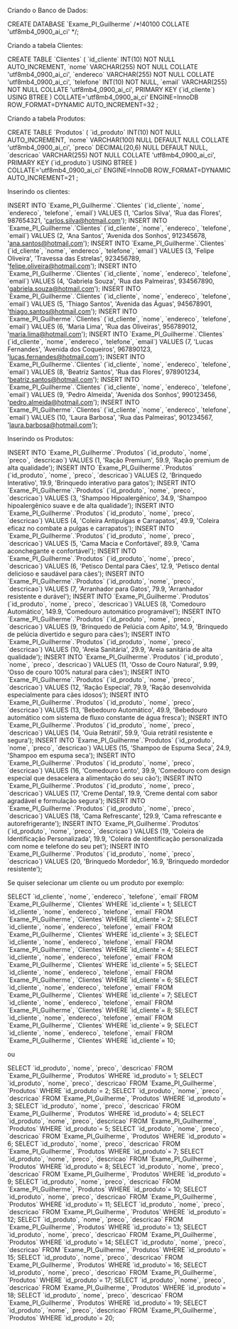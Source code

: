 Criando o Banco de Dados:

CREATE DATABASE \`Exame_PI_Guilherme\` /\*!40100 COLLATE
\'utf8mb4_0900_ai_ci\' \*/;

Criando a tabela Clientes:

CREATE TABLE \`Clientes\` ( \`id_cliente\` INT(10) NOT NULL
AUTO_INCREMENT, \`nome\` VARCHAR(255) NOT NULL COLLATE
\'utf8mb4_0900_ai_ci\', \`endereco\` VARCHAR(255) NOT NULL COLLATE
\'utf8mb4_0900_ai_ci\', \`telefone\` INT(10) NOT NULL, \`email\`
VARCHAR(255) NOT NULL COLLATE \'utf8mb4_0900_ai_ci\', PRIMARY KEY
(\`id_cliente\`) USING BTREE ) COLLATE=\'utf8mb4_0900_ai_ci\'
ENGINE=InnoDB ROW_FORMAT=DYNAMIC AUTO_INCREMENT=32 ;

Criando a tabela Produtos:

CREATE TABLE \`Produtos\` ( \`id_produto\` INT(10) NOT NULL
AUTO_INCREMENT, \`nome\` VARCHAR(100) NULL DEFAULT NULL COLLATE
\'utf8mb4_0900_ai_ci\', \`preco\` DECIMAL(20,6) NULL DEFAULT NULL,
\`descricao\` VARCHAR(255) NOT NULL COLLATE \'utf8mb4_0900_ai_ci\',
PRIMARY KEY (\`id_produto\`) USING BTREE )
COLLATE=\'utf8mb4_0900_ai_ci\' ENGINE=InnoDB ROW_FORMAT=DYNAMIC
AUTO_INCREMENT=21 ;

Inserindo os clientes:

INSERT INTO \`Exame_PI_Guilherme\`.\`Clientes\` (\`id_cliente\`,
\`nome\`, \`endereco\`, \`telefone\`, \`email\`) VALUES (1, \'Carlos
Silva\', \'Rua das Flores\', 987654321, \'carlos.silva@hotmail.com\');
INSERT INTO \`Exame_PI_Guilherme\`.\`Clientes\` (\`id_cliente\`,
\`nome\`, \`endereco\`, \`telefone\`, \`email\`) VALUES (2, \'Ana
Santos\', \'Avenida dos Sonhos\', 912345678,
\'ana.santos@hotmail.com\'); INSERT INTO
\`Exame_PI_Guilherme\`.\`Clientes\` (\`id_cliente\`, \`nome\`,
\`endereco\`, \`telefone\`, \`email\`) VALUES (3, \'Felipe Oliveira\',
\'Travessa das Estrelas\', 923456789, \'felipe.oliveira@hotmail.com\');
INSERT INTO \`Exame_PI_Guilherme\`.\`Clientes\` (\`id_cliente\`,
\`nome\`, \`endereco\`, \`telefone\`, \`email\`) VALUES (4, \'Gabriela
Souza\', \'Rua das Palmeiras\', 934567890,
\'gabriela.souza@hotmail.com\'); INSERT INTO
\`Exame_PI_Guilherme\`.\`Clientes\` (\`id_cliente\`, \`nome\`,
\`endereco\`, \`telefone\`, \`email\`) VALUES (5, \'Thiago Santos\',
\'Avenida das Águas\', 945678901, \'thiago.santos@hotmail.com\'); INSERT
INTO \`Exame_PI_Guilherme\`.\`Clientes\` (\`id_cliente\`, \`nome\`,
\`endereco\`, \`telefone\`, \`email\`) VALUES (6, \'Maria Lima\', \'Rua
das Oliveiras\', 956789012, \'maria.lima@hotmail.com\'); INSERT INTO
\`Exame_PI_Guilherme\`.\`Clientes\` (\`id_cliente\`, \`nome\`,
\`endereco\`, \`telefone\`, \`email\`) VALUES (7, \'Lucas Fernandes\',
\'Avenida dos Coqueiros\', 967890123, \'lucas.fernandes@hotmail.com\');
INSERT INTO \`Exame_PI_Guilherme\`.\`Clientes\` (\`id_cliente\`,
\`nome\`, \`endereco\`, \`telefone\`, \`email\`) VALUES (8, \'Beatriz
Santos\', \'Rua das Flores\', 978901234,
\'beatriz.santos@hotmail.com\'); INSERT INTO
\`Exame_PI_Guilherme\`.\`Clientes\` (\`id_cliente\`, \`nome\`,
\`endereco\`, \`telefone\`, \`email\`) VALUES (9, \'Pedro Almeida\',
\'Avenida dos Sonhos\', 990123456, \'pedro.almeida@hotmail.com\');
INSERT INTO \`Exame_PI_Guilherme\`.\`Clientes\` (\`id_cliente\`,
\`nome\`, \`endereco\`, \`telefone\`, \`email\`) VALUES (10, \'Laura
Barbosa\', \'Rua das Palmeiras\', 901234567,
\'laura.barbosa@hotmail.com\');

Inserindo os Produtos:

INSERT INTO \`Exame_PI_Guilherme\`.\`Produtos\` (\`id_produto\`,
\`nome\`, \`preco\`, \`descricao\`) VALUES (1, \'Ração Premium\', 59.9,
\'Ração premium de alta qualidade\'); INSERT INTO
\`Exame_PI_Guilherme\`.\`Produtos\` (\`id_produto\`, \`nome\`,
\`preco\`, \`descricao\`) VALUES (2, \'Brinquedo Interativo\', 19.9,
\'Brinquedo interativo para gatos\'); INSERT INTO
\`Exame_PI_Guilherme\`.\`Produtos\` (\`id_produto\`, \`nome\`,
\`preco\`, \`descricao\`) VALUES (3, \'Shampoo Hipoalergênico\', 34.9,
\'Shampoo hipoalergênico suave e de alta qualidade\'); INSERT INTO
\`Exame_PI_Guilherme\`.\`Produtos\` (\`id_produto\`, \`nome\`,
\`preco\`, \`descricao\`) VALUES (4, \'Coleira Antipulgas e
Carrapatos\', 49.9, \'Coleira eficaz no combate a pulgas e
carrapatos\'); INSERT INTO \`Exame_PI_Guilherme\`.\`Produtos\`
(\`id_produto\`, \`nome\`, \`preco\`, \`descricao\`) VALUES (5, \'Cama
Macia e Confortável\', 89.9, \'Cama aconchegante e confortável\');
INSERT INTO \`Exame_PI_Guilherme\`.\`Produtos\` (\`id_produto\`,
\`nome\`, \`preco\`, \`descricao\`) VALUES (6, \'Petisco Dental para
Cães\', 12.9, \'Petisco dental delicioso e saudável para cães\'); INSERT
INTO \`Exame_PI_Guilherme\`.\`Produtos\` (\`id_produto\`, \`nome\`,
\`preco\`, \`descricao\`) VALUES (7, \'Arranhador para Gatos\', 79.9,
\'Arranhador resistente e durável\'); INSERT INTO
\`Exame_PI_Guilherme\`.\`Produtos\` (\`id_produto\`, \`nome\`,
\`preco\`, \`descricao\`) VALUES (8, \'Comedouro Automático\', 149.9,
\'Comedouro automático programável\'); INSERT INTO
\`Exame_PI_Guilherme\`.\`Produtos\` (\`id_produto\`, \`nome\`,
\`preco\`, \`descricao\`) VALUES (9, \'Brinquedo de Pelúcia com Apito\',
14.9, \'Brinquedo de pelúcia divertido e seguro para cães\'); INSERT
INTO \`Exame_PI_Guilherme\`.\`Produtos\` (\`id_produto\`, \`nome\`,
\`preco\`, \`descricao\`) VALUES (10, \'Areia Sanitária\', 29.9, \'Areia
sanitária de alta qualidade\'); INSERT INTO
\`Exame_PI_Guilherme\`.\`Produtos\` (\`id_produto\`, \`nome\`,
\`preco\`, \`descricao\`) VALUES (11, \'Osso de Couro Natural\', 9.99,
\'Osso de couro 100% natural para cães\'); INSERT INTO
\`Exame_PI_Guilherme\`.\`Produtos\` (\`id_produto\`, \`nome\`,
\`preco\`, \`descricao\`) VALUES (12, \'Ração Especial\', 79.9, \'Ração
desenvolvida especialmente para cães idosos\'); INSERT INTO
\`Exame_PI_Guilherme\`.\`Produtos\` (\`id_produto\`, \`nome\`,
\`preco\`, \`descricao\`) VALUES (13, \'Bebedouro Automático\', 49.9,
\'Bebedouro automático com sistema de fluxo constante de água fresca\');
INSERT INTO \`Exame_PI_Guilherme\`.\`Produtos\` (\`id_produto\`,
\`nome\`, \`preco\`, \`descricao\`) VALUES (14, \'Guia Retrátil\', 59.9,
\'Guia retrátil resistente e segura\'); INSERT INTO
\`Exame_PI_Guilherme\`.\`Produtos\` (\`id_produto\`, \`nome\`,
\`preco\`, \`descricao\`) VALUES (15, \'Shampoo de Espuma Seca\', 24.9,
\'Shampoo em espuma seca\'); INSERT INTO
\`Exame_PI_Guilherme\`.\`Produtos\` (\`id_produto\`, \`nome\`,
\`preco\`, \`descricao\`) VALUES (16, \'Comedouro Lento\', 39.9,
\'Comedouro com design especial que desacelera a alimentação do seu
cão\'); INSERT INTO \`Exame_PI_Guilherme\`.\`Produtos\` (\`id_produto\`,
\`nome\`, \`preco\`, \`descricao\`) VALUES (17, \'Creme Dental\', 19.9,
\'Creme dental com sabor agradável e formulação segura\'); INSERT INTO
\`Exame_PI_Guilherme\`.\`Produtos\` (\`id_produto\`, \`nome\`,
\`preco\`, \`descricao\`) VALUES (18, \'Cama Refrescante\', 129.9,
\'Cama refrescante e autorefrigerante\'); INSERT INTO
\`Exame_PI_Guilherme\`.\`Produtos\` (\`id_produto\`, \`nome\`,
\`preco\`, \`descricao\`) VALUES (19, \'Coleira de Identificação
Personalizada\', 19.9, \'Coleira de identificação personalizada com nome
e telefone do seu pet\'); INSERT INTO
\`Exame_PI_Guilherme\`.\`Produtos\` (\`id_produto\`, \`nome\`,
\`preco\`, \`descricao\`) VALUES (20, \'Brinquedo Mordedor\', 16.9,
\'Brinquedo mordedor resistente\');

Se quiser selecionar um cliente ou um produto por exemplo:

SELECT \`id_cliente\`, \`nome\`, \`endereco\`, \`telefone\`, \`email\`
FROM \`Exame_PI_Guilherme\`, \`Clientes\` WHERE \`id_cliente\`= 1;
SELECT \`id_cliente\`, \`nome\`, \`endereco\`, \`telefone\`, \`email\`
FROM \`Exame_PI_Guilherme\`, \`Clientes\` WHERE \`id_cliente\`= 2;
SELECT \`id_cliente\`, \`nome\`, \`endereco\`, \`telefone\`, \`email\`
FROM \`Exame_PI_Guilherme\`, \`Clientes\` WHERE \`id_cliente\`= 3;
SELECT \`id_cliente\`, \`nome\`, \`endereco\`, \`telefone\`, \`email\`
FROM \`Exame_PI_Guilherme\`, \`Clientes\` WHERE \`id_cliente\`= 4;
SELECT \`id_cliente\`, \`nome\`, \`endereco\`, \`telefone\`, \`email\`
FROM \`Exame_PI_Guilherme\`, \`Clientes\` WHERE \`id_cliente\`= 5;
SELECT \`id_cliente\`, \`nome\`, \`endereco\`, \`telefone\`, \`email\`
FROM \`Exame_PI_Guilherme\`, \`Clientes\` WHERE \`id_cliente\`= 6;
SELECT \`id_cliente\`, \`nome\`, \`endereco\`, \`telefone\`, \`email\`
FROM \`Exame_PI_Guilherme\`, \`Clientes\` WHERE \`id_cliente\`= 7;
SELECT \`id_cliente\`, \`nome\`, \`endereco\`, \`telefone\`, \`email\`
FROM \`Exame_PI_Guilherme\`, \`Clientes\` WHERE \`id_cliente\`= 8;
SELECT \`id_cliente\`, \`nome\`, \`endereco\`, \`telefone\`, \`email\`
FROM \`Exame_PI_Guilherme\`, \`Clientes\` WHERE \`id_cliente\`= 9;
SELECT \`id_cliente\`, \`nome\`, \`endereco\`, \`telefone\`, \`email\`
FROM \`Exame_PI_Guilherme\`, \`Clientes\` WHERE \`id_cliente\`= 10;

ou

SELECT \`id_produto\`, \`nome\`, \`preco\`, \`descricao\` FROM
\`Exame_PI_Guilherme\`, \`Produtos\` WHERE \`id_produto\`= 1; SELECT
\`id_produto\`, \`nome\`, \`preco\`, \`descricao\` FROM
\`Exame_PI_Guilherme\`, \`Produtos\` WHERE \`id_produto\`= 2; SELECT
\`id_produto\`, \`nome\`, \`preco\`, \`descricao\` FROM
\`Exame_PI_Guilherme\`, \`Produtos\` WHERE \`id_produto\`= 3; SELECT
\`id_produto\`, \`nome\`, \`preco\`, \`descricao\` FROM
\`Exame_PI_Guilherme\`, \`Produtos\` WHERE \`id_produto\`= 4; SELECT
\`id_produto\`, \`nome\`, \`preco\`, \`descricao\` FROM
\`Exame_PI_Guilherme\`, \`Produtos\` WHERE \`id_produto\`= 5; SELECT
\`id_produto\`, \`nome\`, \`preco\`, \`descricao\` FROM
\`Exame_PI_Guilherme\`, \`Produtos\` WHERE \`id_produto\`= 6; SELECT
\`id_produto\`, \`nome\`, \`preco\`, \`descricao\` FROM
\`Exame_PI_Guilherme\`, \`Produtos\` WHERE \`id_produto\`= 7; SELECT
\`id_produto\`, \`nome\`, \`preco\`, \`descricao\` FROM
\`Exame_PI_Guilherme\`, \`Produtos\` WHERE \`id_produto\`= 8; SELECT
\`id_produto\`, \`nome\`, \`preco\`, \`descricao\` FROM
\`Exame_PI_Guilherme\`, \`Produtos\` WHERE \`id_produto\`= 9; SELECT
\`id_produto\`, \`nome\`, \`preco\`, \`descricao\` FROM
\`Exame_PI_Guilherme\`, \`Produtos\` WHERE \`id_produto\`= 10; SELECT
\`id_produto\`, \`nome\`, \`preco\`, \`descricao\` FROM
\`Exame_PI_Guilherme\`, \`Produtos\` WHERE \`id_produto\`= 11; SELECT
\`id_produto\`, \`nome\`, \`preco\`, \`descricao\` FROM
\`Exame_PI_Guilherme\`, \`Produtos\` WHERE \`id_produto\`= 12; SELECT
\`id_produto\`, \`nome\`, \`preco\`, \`descricao\` FROM
\`Exame_PI_Guilherme\`, \`Produtos\` WHERE \`id_produto\`= 13; SELECT
\`id_produto\`, \`nome\`, \`preco\`, \`descricao\` FROM
\`Exame_PI_Guilherme\`, \`Produtos\` WHERE \`id_produto\`= 14; SELECT
\`id_produto\`, \`nome\`, \`preco\`, \`descricao\` FROM
\`Exame_PI_Guilherme\`, \`Produtos\` WHERE \`id_produto\`= 15; SELECT
\`id_produto\`, \`nome\`, \`preco\`, \`descricao\` FROM
\`Exame_PI_Guilherme\`, \`Produtos\` WHERE \`id_produto\`= 16; SELECT
\`id_produto\`, \`nome\`, \`preco\`, \`descricao\` FROM
\`Exame_PI_Guilherme\`, \`Produtos\` WHERE \`id_produto\`= 17; SELECT
\`id_produto\`, \`nome\`, \`preco\`, \`descricao\` FROM
\`Exame_PI_Guilherme\`, \`Produtos\` WHERE \`id_produto\`= 18; SELECT
\`id_produto\`, \`nome\`, \`preco\`, \`descricao\` FROM
\`Exame_PI_Guilherme\`, \`Produtos\` WHERE \`id_produto\`= 19; SELECT
\`id_produto\`, \`nome\`, \`preco\`, \`descricao\` FROM
\`Exame_PI_Guilherme\`, \`Produtos\` WHERE \`id_produto\`= 20;
